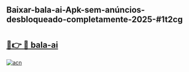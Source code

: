 ## Baixar-bala-ai-Apk-sem-anúncios-desbloqueado-completamente-2025-#1t2cg

# <h2><a href="https://ainizakaria.my?title=bala-ai&ref=20M">🔗👉 🔴 bala-ai</a></h2>

[![acn](https://github.com/user-attachments/assets/0f9c940e-d8b0-45ae-aac7-cd30a18b3e1c)](https://ainizakaria.my?title=bala-ai&ref=20M)

